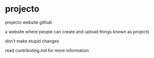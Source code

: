 # projecto
projecto website github

a website where people can create and upload things known as projects

don't make stupid changes

read contributing.md for more information
